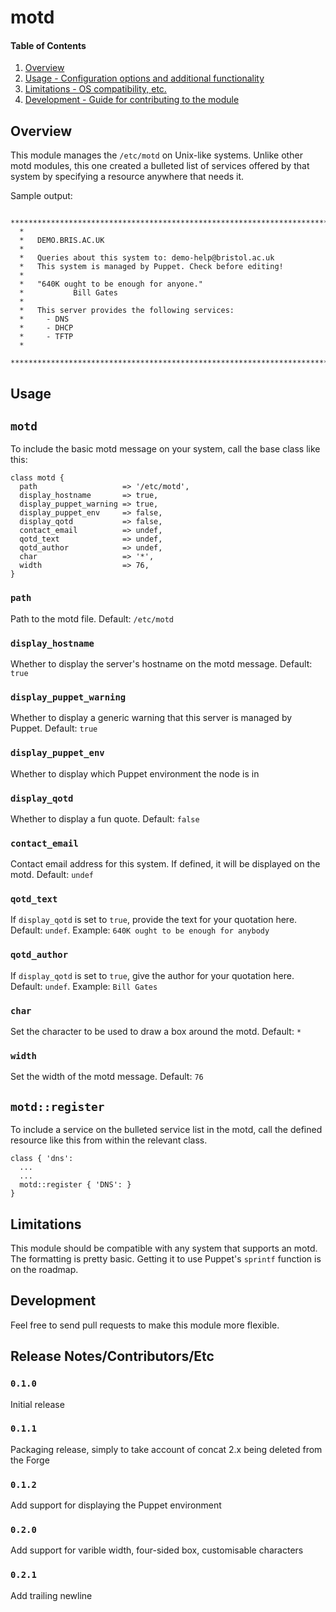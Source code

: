 # motd

#### Table of Contents

1. [Overview](#overview)
2. [Usage - Configuration options and additional functionality](#usage)
3. [Limitations - OS compatibility, etc.](#limitations)
4. [Development - Guide for contributing to the module](#development)

## Overview

This module manages the `/etc/motd` on Unix-like systems. Unlike other motd modules,
this one created a bulleted list of services offered by that system by specifying a
resource anywhere that needs it.

Sample output:

```
  **************************************************************************
  *
  *   DEMO.BRIS.AC.UK
  *
  *   Queries about this system to: demo-help@bristol.ac.uk
  *   This system is managed by Puppet. Check before editing!
  *
  *   "640K ought to be enough for anyone."
  *           Bill Gates
  *
  *   This server provides the following services:
  *     - DNS
  *     - DHCP
  *     - TFTP
  *
  **************************************************************************
```

## Usage

## `motd`

To include the basic motd message on your system, call the base class like this:

```puppet
class motd {
  path                   => '/etc/motd',
  display_hostname       => true,
  display_puppet_warning => true,
  display_puppet_env     => false,
  display_qotd           => false,
  contact_email          => undef,
  qotd_text              => undef,
  qotd_author            => undef,
  char                   => '*',
  width                  => 76,
}
```

### `path`

Path to the motd file. Default: `/etc/motd`

### `display_hostname`

Whether to display the server's hostname on the motd message. Default: `true`

### `display_puppet_warning`

Whether to display a generic warning that this server is managed by Puppet. Default: `true`

### `display_puppet_env`

Whether to display which Puppet environment the node is in

### `display_qotd`

Whether to display a fun quote. Default: `false`

### `contact_email`

Contact email address for this system. If defined, it will be displayed on the motd. Default: `undef`

### `qotd_text`

If `display_qotd` is set to `true`, provide the text for your quotation here. Default: `undef`. Example: `640K ought to be enough for anybody`

### `qotd_author`

If `display_qotd` is set to `true`, give the author for your quotation here. Default: `undef`. Example: `Bill Gates`

### `char`

Set the character to be used to draw a box around the motd. Default: `*`

### `width`

Set the width of the motd message. Default: `76`


## `motd::register`

To include a service on the bulleted service list in the motd, call the defined
resource like this from within the relevant class.

```puppet
class { 'dns':
  ...
  ...
  motd::register { 'DNS': }
}

```

## Limitations

This module should be compatible with any system that supports an motd. The formatting is pretty basic.
Getting it to use Puppet's `sprintf` function is on the roadmap.

## Development

Feel free to send pull requests to make this module more flexible.

## Release Notes/Contributors/Etc

### `0.1.0`

Initial release

### `0.1.1`

Packaging release, simply to take account of concat 2.x being deleted from the Forge

### `0.1.2`

Add support for displaying the Puppet environment

### `0.2.0`

Add support for varible width, four-sided box, customisable characters

### `0.2.1`

Add trailing newline
